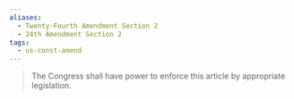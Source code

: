 ```yaml
---
aliases:
  - Twenty-Fourth Amendment Section 2
  - 24th Amendment Section 2
tags:
  - us-const-amend
---
```

> The Congress shall have power to enforce this article by appropriate legislation.

